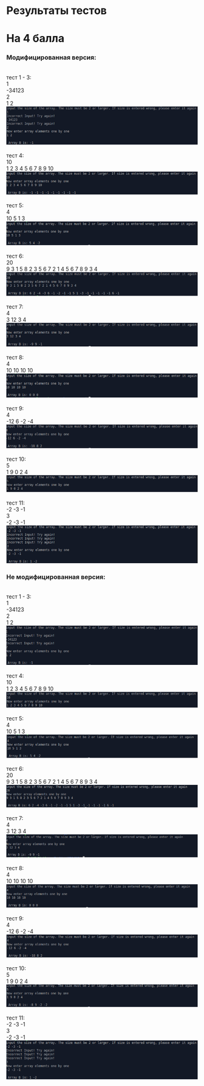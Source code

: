 # Результаты тестов
# На 4 балла
### Модифицированная версия:
<br>тест 1 - 3:
<br>1
<br>-34123
<br>2
<br>1 2
<br>![](photos/Test1-3.png)
<br>
<br>тест 4:
<br>10
<br>1 2 3 4 5 6 7 8 9 10
<br>![](photos/test4.png)
<br>
<br>тест 5:
<br>4
<br>10 5 1 3
<br>![](photos/test5.png)
<br>
<br>тест 6:
<br>20
<br>9 3 1 5 8 2 3 5 6 7 2 1 4 5 6 7 8 9 3 4
<br>![](photos/test6.png)
<br>
<br>тест 7:
<br>4
<br>3 12 3 4
<br>![](photos/test7.png)
<br>
<br>тест 8:
<br>4
<br>10 10 10 10
<br>![](photos/test8.png)
<br>
<br>тест 9:
<br>4
<br>-12 6 -2 -4
<br>![](photos/test9.png)
<br>
<br>тест 10:
<br>5
<br>1 9 0 2 4
<br>![](photos/test10.png)
<br>
<br>тест 11:
<br>-2 -3 -1
<br>3
<br>-2 -3 -1
<br>![](photos/test11.png)
### Не модифицированная версия:
<br>тест 1 - 3:
<br>1
<br>-34123
<br>2
<br>1 2
<br>![](photos/un1.png)
<br>
<br>тест 4:
<br>10
<br>1 2 3 4 5 6 7 8 9 10
<br>![](photos/un4.png)
<br>
<br>тест 5:
<br>4
<br>10 5 1 3
<br>![](photos/un5.png)
<br>
<br>тест 6:
<br>20
<br>9 3 1 5 8 2 3 5 6 7 2 1 4 5 6 7 8 9 3 4
<br>![](photos/un6.png)
<br>
<br>тест 7:
<br>4
<br>3 12 3 4
<br>![](photos/un7.png)
<br>
<br>тест 8:
<br>4
<br>10 10 10 10
<br>![](photos/un8.png)
<br>
<br>тест 9:
<br>4
<br>-12 6 -2 -4
<br>![](photos/un9.png)
<br>
<br>тест 10:
<br>5
<br>1 9 0 2 4
<br>![](photos/un10.png)
<br>
<br>тест 11:
<br>-2 -3 -1
<br>3
<br>-2 -3 -1
<br>![](photos/un11.png)
